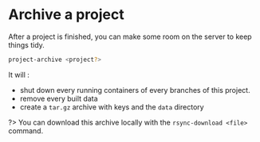 # Archive a project

After a project is finished, you can make some room on the server to keep things tidy.

```bash
project-archive <project?>
```

It will :
- shut down every running containers of every branches of this project.
- remove every built data
- create a `tar.gz` archive with keys and the `data` directory


?> You can download this archive locally with the `rsync-download <file>` command.

